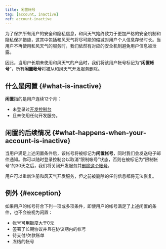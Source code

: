 ```yaml
---
title: 闲置帐号
tag: [account, inactive]
ref: account-inactive
---
```


为了保护所有用户的安全和隐私信息，和风天气始终致力于更加严格的安全机制和隐私保护措施，这其中包括和风天气将尽可能的缩减对用户个人信息存储时长。当用户不再使用和风天气的服务时，我们依然有对应的安全机制避免用户信息被泄露。

因此，当用户长期未使用和风天气的产品时，我们将该用户帐号标记为“**闲置帐号**”，所有**闲置帐号**将被从和风天气开发服务删除。

## 什么是闲置 {#what-is-inactive}

**闲置**指的是用户连续12个月：

- 未登录过[开发控制台](https://console.qweather.com)
- 且未使用任何开发服务。

## 闲置的后续情况 {#what-happens-when-your-account-is-inactive}

当用户满足上述闲置条件后，该帐号将被标记为**闲置帐号**，同时我们会发送电子邮件通知。你可以随时登录控制台以取消“限制帐号”状态，否则在被标记为“限制帐号”的30天之后，我们将关闭开发服务并[删除这个帐号](/docs/account/management/#delete-account)。

用户可以重新注册和风天气开发服务，但之前被删除的任何信息都将无法恢复。

## 例外 {#exception}

如果用户的帐号符合下列一项或多项条件，即使用户的帐号满足了上述闲置的条件，也不会被视为闲置：

- 帐号可用额度大于0元
- 签署了长期协议并且在协议期内的帐号
- 待支付/欠款账单
- 冻结的帐号




